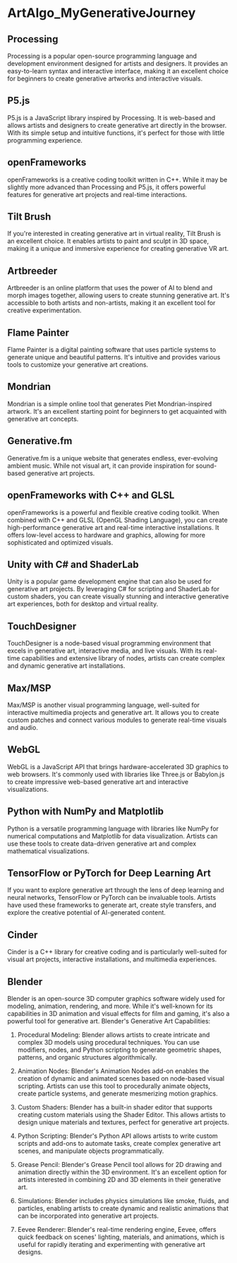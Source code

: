 # ArtAlgo_MyGenerativeJourney

## Processing
Processing is a popular open-source programming language and development environment designed for artists and designers. It provides an easy-to-learn syntax and interactive interface, making it an excellent choice for beginners to create generative artworks and interactive visuals.

## P5.js
P5.js is a JavaScript library inspired by Processing. It is web-based and allows artists and designers to create generative art directly in the browser. With its simple setup and intuitive functions, it's perfect for those with little programming experience.

## openFrameworks
openFrameworks is a creative coding toolkit written in C++. While it may be slightly more advanced than Processing and P5.js, it offers powerful features for generative art projects and real-time interactions.

## Tilt Brush
If you're interested in creating generative art in virtual reality, Tilt Brush is an excellent choice. It enables artists to paint and sculpt in 3D space, making it a unique and immersive experience for creating generative VR art.

## Artbreeder
Artbreeder is an online platform that uses the power of AI to blend and morph images together, allowing users to create stunning generative art. It's accessible to both artists and non-artists, making it an excellent tool for creative experimentation.

## Flame Painter
Flame Painter is a digital painting software that uses particle systems to generate unique and beautiful patterns. It's intuitive and provides various tools to customize your generative art creations.

## Mondrian
Mondrian is a simple online tool that generates Piet Mondrian-inspired artwork. It's an excellent starting point for beginners to get acquainted with generative art concepts.

## Generative.fm
Generative.fm is a unique website that generates endless, ever-evolving ambient music. While not visual art, it can provide inspiration for sound-based generative art projects.

## openFrameworks with C++ and GLSL
openFrameworks is a powerful and flexible creative coding toolkit. When combined with C++ and GLSL (OpenGL Shading Language), you can create high-performance generative art and real-time interactive installations. It offers low-level access to hardware and graphics, allowing for more sophisticated and optimized visuals.

## Unity with C# and ShaderLab
Unity is a popular game development engine that can also be used for generative art projects. By leveraging C# for scripting and ShaderLab for custom shaders, you can create visually stunning and interactive generative art experiences, both for desktop and virtual reality.

## TouchDesigner
TouchDesigner is a node-based visual programming environment that excels in generative art, interactive media, and live visuals. With its real-time capabilities and extensive library of nodes, artists can create complex and dynamic generative art installations.

## Max/MSP
Max/MSP is another visual programming language, well-suited for interactive multimedia projects and generative art. It allows you to create custom patches and connect various modules to generate real-time visuals and audio.

## WebGL
WebGL is a JavaScript API that brings hardware-accelerated 3D graphics to web browsers. It's commonly used with libraries like Three.js or Babylon.js to create impressive web-based generative art and interactive visualizations.

## Python with NumPy and Matplotlib
Python is a versatile programming language with libraries like NumPy for numerical computations and Matplotlib for data visualization. Artists can use these tools to create data-driven generative art and complex mathematical visualizations.

## TensorFlow or PyTorch for Deep Learning Art
If you want to explore generative art through the lens of deep learning and neural networks, TensorFlow or PyTorch can be invaluable tools. Artists have used these frameworks to generate art, create style transfers, and explore the creative potential of AI-generated content.

## Cinder
Cinder is a C++ library for creative coding and is particularly well-suited for visual art projects, interactive installations, and multimedia experiences.

## Blender
Blender is an open-source 3D computer graphics software widely used for modeling, animation, rendering, and more. While it's well-known for its capabilities in 3D animation and visual effects for film and gaming, it's also a powerful tool for generative art.
Blender's Generative Art Capabilities:

1. Procedural Modeling: Blender allows artists to create intricate and complex 3D models using procedural techniques. You can use modifiers, nodes, and Python scripting to generate geometric shapes, patterns, and organic structures algorithmically.

2. Animation Nodes: Blender's Animation Nodes add-on enables the creation of dynamic and animated scenes based on node-based visual scripting. Artists can use this tool to procedurally animate objects, create particle systems, and generate mesmerizing motion graphics.

3. Custom Shaders: Blender has a built-in shader editor that supports creating custom materials using the Shader Editor. This allows artists to design unique materials and textures, perfect for generative art projects.

4. Python Scripting: Blender's Python API allows artists to write custom scripts and add-ons to automate tasks, create complex generative art scenes, and manipulate objects programmatically.

5. Grease Pencil: Blender's Grease Pencil tool allows for 2D drawing and animation directly within the 3D environment. It's an excellent option for artists interested in combining 2D and 3D elements in their generative art.

6. Simulations: Blender includes physics simulations like smoke, fluids, and particles, enabling artists to create dynamic and realistic animations that can be incorporated into generative art projects.

7. Eevee Renderer: Blender's real-time rendering engine, Eevee, offers quick feedback on scenes' lighting, materials, and animations, which is useful for rapidly iterating and experimenting with generative art designs.
